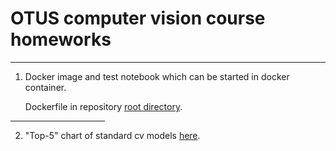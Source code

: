 # OTUS computer vision course homeworks

<hr>

1. Docker image and test notebook which can be started in docker container.

    Dockerfile in repository <a href="https://github.com/stanislavkuskov/otus_cv_cource">root directory</a>.

<hr width=30%>

2. "Top-5" chart of standard cv models 
<a href="https://github.com/stanislavkuskov/otus_cv_cource/blob/master/src/otus_hw2/top_5_accuracy.ipynb">here</a>.

